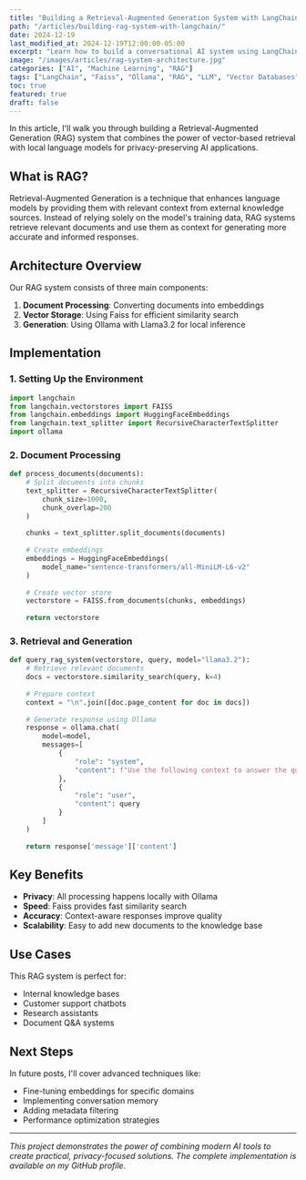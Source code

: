```yaml
---
title: "Building a Retrieval-Augmented Generation System with LangChain"
path: "/articles/building-rag-system-with-langchain/"
date: 2024-12-19
last_modified_at: 2024-12-19T12:00:00-05:00
excerpt: "Learn how to build a conversational AI system using LangChain, Faiss, and Ollama for fast, privacy-preserving inference with local LLMs."
image: "/images/articles/rag-system-architecture.jpg"
categories: ["AI", "Machine Learning", "RAG"]
tags: ["LangChain", "Faiss", "Ollama", "RAG", "LLM", "Vector Databases"]
toc: true
featured: true
draft: false
---
```


In this article, I'll walk you through building a Retrieval-Augmented Generation (RAG) system that combines the power of vector-based retrieval with local language models for privacy-preserving AI applications.

## What is RAG?

Retrieval-Augmented Generation is a technique that enhances language models by providing them with relevant context from external knowledge sources. Instead of relying solely on the model's training data, RAG systems retrieve relevant documents and use them as context for generating more accurate and informed responses.

## Architecture Overview

Our RAG system consists of three main components:

1. **Document Processing**: Converting documents into embeddings
2. **Vector Storage**: Using Faiss for efficient similarity search
3. **Generation**: Using Ollama with Llama3.2 for local inference

## Implementation

### 1. Setting Up the Environment

```python
import langchain
from langchain.vectorstores import FAISS
from langchain.embeddings import HuggingFaceEmbeddings
from langchain.text_splitter import RecursiveCharacterTextSplitter
import ollama
```

### 2. Document Processing

```python
def process_documents(documents):
    # Split documents into chunks
    text_splitter = RecursiveCharacterTextSplitter(
        chunk_size=1000,
        chunk_overlap=200
    )
    
    chunks = text_splitter.split_documents(documents)
    
    # Create embeddings
    embeddings = HuggingFaceEmbeddings(
        model_name="sentence-transformers/all-MiniLM-L6-v2"
    )
    
    # Create vector store
    vectorstore = FAISS.from_documents(chunks, embeddings)
    
    return vectorstore
```

### 3. Retrieval and Generation

```python
def query_rag_system(vectorstore, query, model="llama3.2"):
    # Retrieve relevant documents
    docs = vectorstore.similarity_search(query, k=4)
    
    # Prepare context
    context = "\n".join([doc.page_content for doc in docs])
    
    # Generate response using Ollama
    response = ollama.chat(
        model=model,
        messages=[
            {
                "role": "system",
                "content": f"Use the following context to answer the question:\n{context}"
            },
            {
                "role": "user", 
                "content": query
            }
        ]
    )
    
    return response['message']['content']
```

## Key Benefits

- **Privacy**: All processing happens locally with Ollama
- **Speed**: Faiss provides fast similarity search
- **Accuracy**: Context-aware responses improve quality
- **Scalability**: Easy to add new documents to the knowledge base

## Use Cases

This RAG system is perfect for:
- Internal knowledge bases
- Customer support chatbots
- Research assistants
- Document Q&A systems

## Next Steps

In future posts, I'll cover advanced techniques like:
- Fine-tuning embeddings for specific domains
- Implementing conversation memory
- Adding metadata filtering
- Performance optimization strategies

---

*This project demonstrates the power of combining modern AI tools to create practical, privacy-focused solutions. The complete implementation is available on my GitHub profile.*

